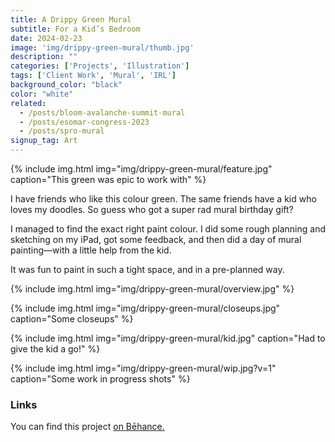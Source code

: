 ```yaml
---
title: A Drippy Green Mural
subtitle: For a Kid’s Bedroom
date: 2024-02-23
image: 'img/drippy-green-mural/thumb.jpg'
description: ""
categories: ['Projects', 'Illustration']
tags: ['Client Work', 'Mural', 'IRL']
background_color: "black"
color: "white"
related:
  - /posts/bloom-avalanche-summit-mural
  - /posts/esomar-congress-2023
  - /posts/spro-mural
signup_tag: Art
---
```

{% include img.html img="img/drippy-green-mural/feature.jpg" caption="This green was epic to work with" %}

I have friends who like this colour green. The same friends have a kid who loves my doodles. So guess who got a super rad mural birthday gift?

I managed to find the exact right paint colour. I did some rough planning and sketching on my iPad, got some feedback, and then did a day of mural painting—with a little help from the kid.

It was fun to paint in such a tight space, and in a pre-planned way.

{% include img.html img="img/drippy-green-mural/overview.jpg" %}

{% include img.html img="img/drippy-green-mural/closeups.jpg" caption="Some closeups" %}

{% include img.html img="img/drippy-green-mural/kid.jpg" caption="Had to give the kid a go!" %}

{% include img.html img="img/drippy-green-mural/wip.jpg?v=1" caption="Some work in progress shots" %}


### Links
You can find this project [on Bēhance.]()